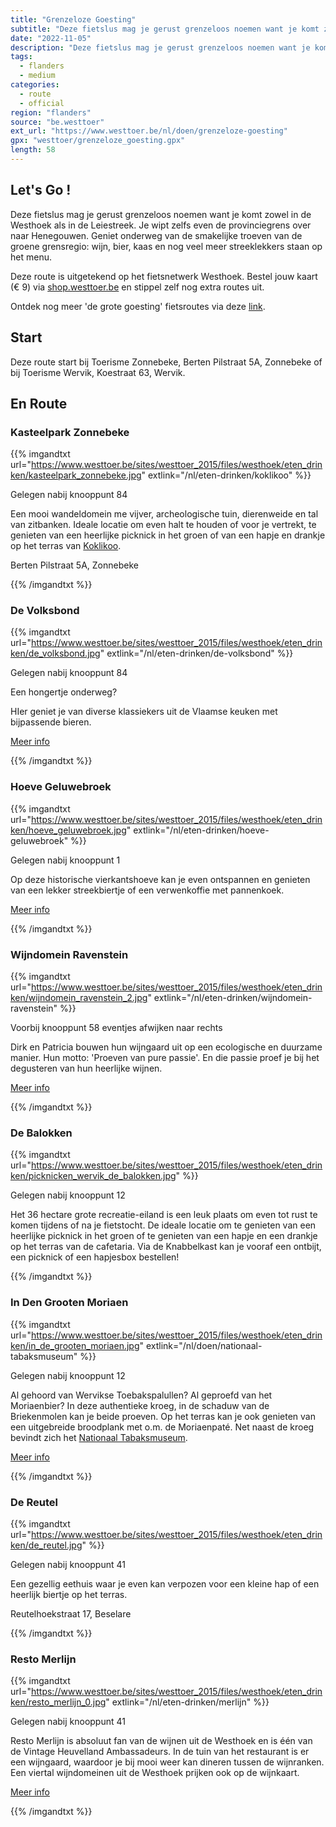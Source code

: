 ```yaml
---
title: "Grenzeloze Goesting"
subtitle: "Deze fietslus mag je gerust grenzeloos noemen want je komt zowel in de Westhoek als in de Leiestreek"
date: "2022-11-05"
description: "Deze fietslus mag je gerust grenzeloos noemen want je komt zowel in de Westhoek als in de Leiestreek" 
tags:
  - flanders
  - medium
categories: 
  - route
  - official
region: "flanders"
source: "be.westtoer"
ext_url: "https://www.westtoer.be/nl/doen/grenzeloze-goesting"
gpx: "westtoer/grenzeloze_goesting.gpx"
length: 58
---
```


## Let's Go !

Deze fietslus mag je gerust grenzeloos noemen want je komt zowel in de Westhoek als in de Leiestreek. Je wipt zelfs even de provinciegrens over naar Henegouwen. Geniet onderweg van de smakelijke troeven van de groene grensregio: wijn, bier, kaas en nog veel meer streeklekkers staan op het menu. 

Deze route is uitgetekend op het fietsnetwerk Westhoek. Bestel jouw kaart (€ 9) via [shop.westtoer.be](https://shop.westtoer.be/nl/product/fietsnetwerkkaart-20-westhoek) en stippel zelf nog extra routes uit. 

Ontdek nog meer 'de grote goesting' fietsroutes via deze [link](https://www.westtoer.be/nl/grotegoesting/fietsen).

## Start 

Deze route start bij Toerisme Zonnebeke, Berten Pilstraat 5A, Zonnebeke of bij Toerisme Wervik, Koestraat 63, Wervik. 

## En Route

### Kasteelpark Zonnebeke

{{% imgandtxt url="https://www.westtoer.be/sites/westtoer_2015/files/westhoek/eten_drinken/kasteelpark_zonnebeke.jpg" extlink="/nl/eten-drinken/koklikoo" %}}

Gelegen nabij knooppunt 84

Een mooi wandeldomein me vijver, archeologische tuin, dierenweide en tal van zitbanken. Ideale locatie om even halt te houden of voor je vertrekt, te genieten van een heerlijke picknick in het groen of van een hapje en drankje op het terras van [Koklikoo](https://www.westtoer.be/nl/eten-drinken/koklikoo).

Berten Pilstraat 5A, Zonnebeke

{{% /imgandtxt %}}

### De Volksbond

{{% imgandtxt url="https://www.westtoer.be/sites/westtoer_2015/files/westhoek/eten_drinken/de_volksbond.jpg" extlink="/nl/eten-drinken/de-volksbond" %}}

Gelegen nabij knooppunt 84

Een hongertje onderweg?

HIer geniet je van diverse klassiekers uit de Vlaamse keuken met bijpassende bieren.

[Meer info](https://www.westtoer.be/nl/eten-drinken/de-volksbond)

{{% /imgandtxt %}}

### Hoeve Geluwebroek

{{% imgandtxt url="https://www.westtoer.be/sites/westtoer_2015/files/westhoek/eten_drinken/hoeve_geluwebroek.jpg" extlink="/nl/eten-drinken/hoeve-geluwebroek" %}}

Gelegen nabij knooppunt 1

Op deze historische vierkantshoeve kan je even ontspannen en genieten van een lekker streekbiertje of een verwenkoffie met pannenkoek.

[Meer info](https://www.westtoer.be/nl/eten-drinken/hoeve-geluwebroek)

{{% /imgandtxt %}}

### Wijndomein Ravenstein

{{% imgandtxt url="https://www.westtoer.be/sites/westtoer_2015/files/westhoek/eten_drinken/wijndomein_ravenstein_2.jpg" extlink="/nl/eten-drinken/wijndomein-ravenstein" %}}

Voorbij knooppunt 58 eventjes afwijken naar rechts

Dirk en Patricia bouwen hun wijngaard uit op een ecologische en duurzame manier. Hun motto: 'Proeven van pure passie'. En die passie proef je bij het degusteren van hun heerlijke wijnen.

[Meer info](https://www.westtoer.be/nl/eten-drinken/wijndomein-ravenstein)

{{% /imgandtxt %}}

### De Balokken

{{% imgandtxt url="https://www.westtoer.be/sites/westtoer_2015/files/westhoek/eten_drinken/picknicken_wervik_de_balokken.jpg" %}}

Gelegen nabij knooppunt 12

Het 36 hectare grote recreatie-eiland is een leuk plaats om even tot rust te komen tijdens of na je fietstocht. De ideale locatie om te genieten van een heerlijke picknick in het groen of te genieten van een hapje en een drankje op het terras van de cafetaria. Via de Knabbelkast kan je vooraf een ontbijt, een picknick of een hapjesbox bestellen!

{{% /imgandtxt %}}

### In Den Grooten Moriaen

{{% imgandtxt url="https://www.westtoer.be/sites/westtoer_2015/files/westhoek/eten_drinken/in_de_grooten_moriaen.jpg" extlink="/nl/doen/nationaal-tabaksmuseum" %}}

Gelegen nabij knooppunt 12

Al gehoord van Wervikse Toebakspalullen? Al geproefd van het Moriaenbier? In deze authentieke kroeg, in de schaduw van de Briekenmolen kan je beide proeven. Op het terras kan je ook genieten van een uitgebreide broodplank met o.m. de Moriaenpaté. Net naast de kroeg bevindt zich het [Nationaal Tabaksmuseum](https://www.westtoer.be/nl/doen/nationaal-tabaksmuseum).

[Meer info](https://www.westtoer.be/nl/eten-drinken/den-grooten-moriaen)

{{% /imgandtxt %}}

### De Reutel 

{{% imgandtxt url="https://www.westtoer.be/sites/westtoer_2015/files/westhoek/eten_drinken/de_reutel.jpg" %}}

Gelegen nabij knooppunt 41

Een gezellig eethuis waar je even kan verpozen voor een kleine hap of een heerlijk biertje op het terras.

Reutelhoekstraat 17, Beselare

{{% /imgandtxt %}}

### Resto Merlijn

{{% imgandtxt url="https://www.westtoer.be/sites/westtoer_2015/files/westhoek/eten_drinken/resto_merlijn_0.jpg" extlink="/nl/eten-drinken/merlijn" %}}

Gelegen nabij knooppunt 41

Resto Merlijn is absoluut fan van de wijnen uit de Westhoek en is één van de Vintage Heuvelland Ambassadeurs. In de tuin van het restaurant is er een wijngaard, waardoor je bij mooi weer kan dineren tussen de wijnranken. Een viertal wijndomeinen uit de Westhoek prijken ook op de wijnkaart.

[Meer info](https://www.westtoer.be/nl/eten-drinken/merlijn)

{{% /imgandtxt %}}

